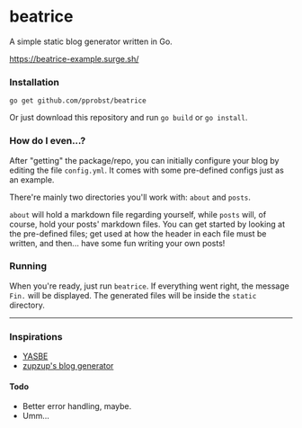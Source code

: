 # beatrice
A simple static blog generator written in Go.

https://beatrice-example.surge.sh/

### Installation
```go get github.com/pprobst/beatrice```

Or just download this repository and run ```go build``` or ```go install```.

### How do I even...?
After "getting" the package/repo, you can initially configure your blog by editing
the file ```config.yml```. It comes with some pre-defined configs just as an
example.

There're mainly two directories you'll work with: ```about``` and ```posts```. 

```about``` will hold a markdown file regarding yourself, while ```posts```
will, of course, hold your posts' markdown files. You can get started by
looking at the pre-defined files; get used at how the header in each file must
be written, and then... have some fun writing your own posts!

### Running

When you're ready, just run ```beatrice```. If everything went right, 
the message ```Fin.``` will be displayed. The generated files will be
inside the ```static``` directory. 

---

### Inspirations
* [YASBE](https://github.com/underr/yasbe/)
* [zupzup's blog generator](https://github.com/zupzup/blog-generator)

#### Todo
* Better error handling, maybe.
* Umm...
